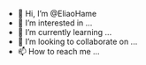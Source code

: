 - 👋 Hi, I’m @EliaoHame
- 👀 I’m interested in ...
- 🌱 I’m currently learning ...
- 💞️ I’m looking to collaborate on ...
- 📫 How to reach me ...

<!---
EliaoHame/EliaoHame is a ✨ special ✨ repository because its `README.md` (this file) appears on your GitHub profile.
You can click the Preview link to take a look at your changes.
--->
